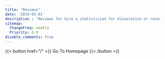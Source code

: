 ```yaml
---
title: "Reviews"
date: '2019-03-01'
description : "Reviews for hire a statistician for disseration or research project online. Freelance medical statistician or statistical consultant"
sitemap:
  ChangeFreq: weekly
  Priority: 0.9
disable_comments: true
---
```



<div class="yotpo yotpo-main-widget"
data-product-id="SKU/Product_ID"
data-price="Product Price"
data-currency="Price Currency"
data-name="Product Title"
data-url="The url to the page where the product is (url escaped)"
data-image-url="The product image url. Url escaped"
data-description="Product description">
</div>


{{< button href="/" >}} Go To Homepage {{< /button >}}


